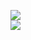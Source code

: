 [![](https://img.shields.io/badge/Made%20With-Github%20Spray-lightgrey.svg?style=for-the-badge&logo=github)](https://github.com/Annihil/github-spray#4123)  
[![](https://i.imgur.com/2DrTn0Z.gif)](https://github.com/Annihil/github-spray)